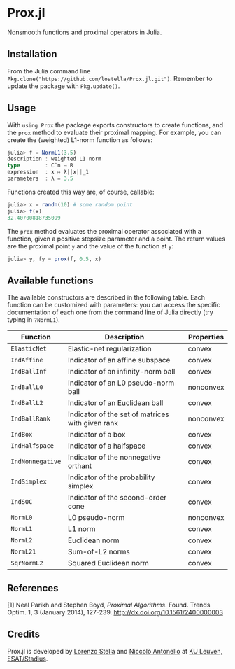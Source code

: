 # Prox.jl

Nonsmooth functions and proximal operators in Julia.

## Installation

From the Julia command line `Pkg.clone("https://github.com/lostella/Prox.jl.git")`.
Remember to update the package with `Pkg.update()`.

## Usage

With `using Prox` the package exports constructors to create functions, and the
`prox` method to evaluate their proximal mapping. For example, you can create
the (weighted) L1-norm function as follows:

```julia
julia> f = NormL1(3.5)
description : weighted L1 norm
type        : C^n → R
expression  : x ↦ λ||x||_1
parameters  : λ = 3.5
```

Functions created this way are, of course, callable:

```julia
julia> x = randn(10) # some random point
julia> f(x)
32.40700818735099
```

The `prox` method evaluates the proximal operator associated with a function, given a
positive stepsize parameter and a point. The return values are the proximal point
`y` and the value of the function at `y`:

```julia
julia> y, fy = prox(f, 0.5, x)
```

## Available functions

The available constructors are described in the following table.
Each function can be customized with parameters: you can access the specific documentation
of each one from the command line of Julia directly (try typing in `?NormL1`).

Function        | Description                                          | Properties
----------------|------------------------------------------------------|----------------
`ElasticNet`    | Elastic-net regularization                           | convex
`IndAffine`     | Indicator of an affine subspace                      | convex
`IndBallInf`    | Indicator of an infinity-norm ball                   | convex
`IndBallL0`     | Indicator of an L0 pseudo-norm ball                  | nonconvex
`IndBallL2`     | Indicator of an Euclidean ball                       | convex
`IndBallRank`   | Indicator of the set of matrices with given rank     | nonconvex
`IndBox`        | Indicator of a box                                   | convex
`IndHalfspace`  | Indicator of a halfspace                             | convex
`IndNonnegative`| Indicator of the nonnegative orthant                 | convex
`IndSimplex`    | Indicator of the probability simplex                 | convex
`IndSOC`        | Indicator of the second-order cone                   | convex
`NormL0`        | L0 pseudo-norm                                       | nonconvex
`NormL1`        | L1 norm                                              | convex
`NormL2`        | Euclidean norm                                       | convex
`NormL21`       | Sum-of-L2 norms                                      | convex
`SqrNormL2`     | Squared Euclidean norm                               | convex

## References

[1] Neal Parikh and Stephen Boyd, *Proximal Algorithms*. Found. Trends Optim. 1, 3 (January 2014), 127-239. http://dx.doi.org/10.1561/2400000003

## Credits

Prox.jl is developed by [Lorenzo Stella](https://lostella.github.io) and [Niccolò Antonello](http://homes.esat.kuleuven.be/~nantonel/) at [KU Leuven, ESAT/Stadius](https://www.esat.kuleuven.be/stadius/).
